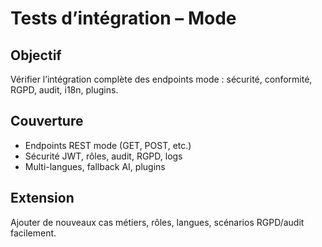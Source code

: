 # Tests d’intégration – Mode

## Objectif
Vérifier l’intégration complète des endpoints mode : sécurité, conformité, RGPD, audit, i18n, plugins.

## Couverture
- Endpoints REST mode (GET, POST, etc.)
- Sécurité JWT, rôles, audit, RGPD, logs
- Multi-langues, fallback AI, plugins

## Extension
Ajouter de nouveaux cas métiers, rôles, langues, scénarios RGPD/audit facilement.
